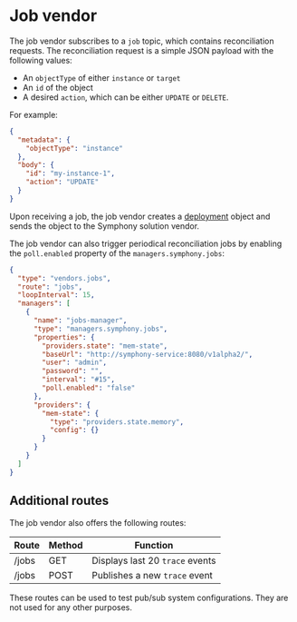 # Job vendor

The job vendor subscribes to a `job` topic, which contains reconciliation requests. The reconciliation request is a simple JSON payload with the following values:

* An `objectType` of either `instance` or `target`
* An `id` of the object
* A desired `action`, which can be either `UPDATE` or `DELETE`.

For example:

```json
{
  "metadata": {
    "objectType": "instance"
  }, 
  "body": {
    "id": "my-instance-1",
    "action": "UPDATE"
  }
}
```

Upon receiving a job, the job vendor creates a [deployment](../concepts/unified-object-model/deployment.md) object and sends the object to the Symphony solution vendor.

The job vendor can also trigger periodical reconciliation jobs by enabling the `poll.enabled` property of the `managers.symphony.jobs`:

```json
{
  "type": "vendors.jobs",
  "route": "jobs",
  "loopInterval": 15,
  "managers": [
    {
      "name": "jobs-manager",
      "type": "managers.symphony.jobs",
      "properties": {
        "providers.state": "mem-state",
        "baseUrl": "http://symphony-service:8080/v1alpha2/",
        "user": "admin",
        "password": "",
        "interval": "#15",
        "poll.enabled": "false"               
      },
      "providers": {
        "mem-state": {
          "type": "providers.state.memory",
          "config": {}
        }
      }
    }
  ]
}
```

## Additional routes

The job vendor also offers the following routes:

| Route | Method | Function |
|--------|--------|--------|
| /jobs | GET | Displays last 20 `trace` events |
| /jobs | POST | Publishes a new `trace` event |

These routes can be used to test pub/sub system configurations. They are not used for any other purposes.
